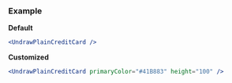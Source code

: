 ### Example

**Default**
```jsx
<UndrawPlainCreditCard />
```

**Customized**
```jsx
<UndrawPlainCreditCard primaryColor="#41B883" height="100" />
```
